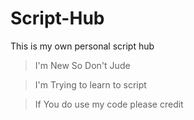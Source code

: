 # Script-Hub
This is my own personal script hub

> I'm New So Don't Jude

> I'm Trying to learn to script

> If You do use my code please credit

